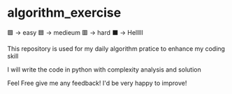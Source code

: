 # algorithm_exercise

🟩 -> easy
🟦 -> medieum
🟥 -> hard
⬛ -> Helllll

This repository is used for my daily algorithm pratice to enhance my coding skill

I will write the code in python with complexity analysis and solution 

Feel Free give me any feedback! I'd be very happy to improve! 
